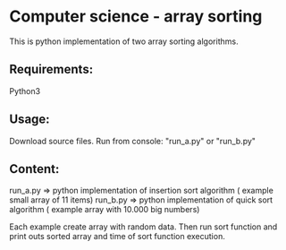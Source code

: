 # Computer science - array sorting

This is python implementation of two array sorting algorithms.

## Requirements:
Python3

## Usage:
Download source files.
Run from console: "run_a.py" or "run_b.py"

## Content:

run_a.py => python implementation of insertion sort algorithm ( example small array of 11 items)
run_b.py => python implementation of quick sort algorithm ( example array with 10.000 big numbers)

Each example create array with random data. Then run sort function and print outs sorted array and time of sort function execution.

